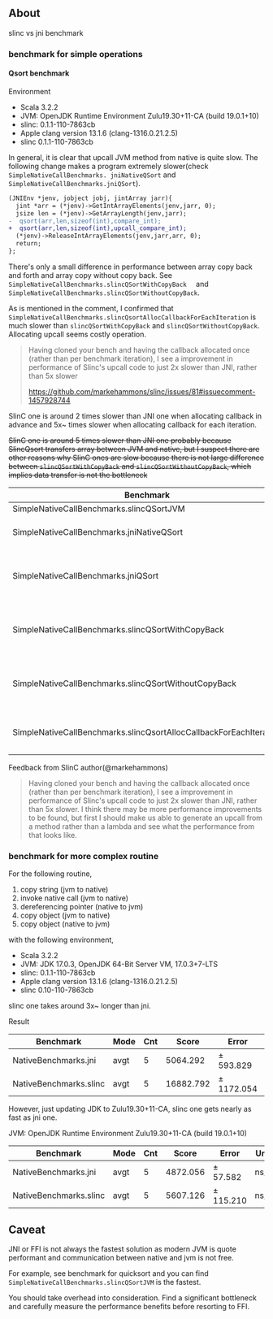 ## About


slinc vs jni benchmark


### benchmark for simple operations


#### Qsort benchmark


Environment

- Scala 3.2.2
- JVM: OpenJDK Runtime Environment Zulu19.30+11-CA (build 19.0.1+10)
- slinc: 0.1.1-110-7863cb
- Apple clang version 13.1.6 (clang-1316.0.21.2.5)
- slinc 0.1.1-110-7863cb



In general, it is clear that upcall JVM method from native is quite slow.
The following change makes a program extremely slower(check `SimpleNativeCallBenchmarks.
jniNativeQSort` and `SimpleNativeCallBenchmarks.jniQSort`).

```diff
(JNIEnv *jenv, jobject jobj, jintArray jarr){
  jint *arr = (*jenv)->GetIntArrayElements(jenv,jarr, 0);
  jsize len = (*jenv)->GetArrayLength(jenv,jarr);
-  qsort(arr,len,sizeof(int),compare_int);
+  qsort(arr,len,sizeof(int),upcall_compare_int);
  (*jenv)->ReleaseIntArrayElements(jenv,jarr,arr, 0);
  return;
};
```


 There's only a small difference in performance between array copy back and forth and array copy without copy back. See `SimpleNativeCallBenchmarks.slincQSortWithCopyBack	` and `SimpleNativeCallBenchmarks.slincQSortWithoutCopyBack`.


As is mentioned in the comment, I confirmed that `SimpleNativeCallBenchmarks.slincQsortAllocCallbackForEachIteration` is much slower than `slincQSortWithCopyBack` and `slincQSortWithoutCopyBack`. Allocating upcall seems costly operation.


> Having cloned your bench and having the callback allocated once (rather than per benchmark iteration), I see a improvement in performance of Slinc's upcall code to just 2x slower than JNI, rather than 5x slower
>
> https://github.com/markehammons/slinc/issues/81#issuecomment-1457928744

SlinC one is around 2 times slower than JNI one when allocating callback in advance and 5x~ times slower when allocating callback for each iteration.

~~SlinC one is around 5 times slower than JNI one probably because SlincQsort transfers array between JVM and native, but I suspect there are other reasons why SlinC ones are slow because there is not large difference between `slincQSortWithCopyBack` and `slincQSortWithoutCopyBack`, which implies data transfer is not the bottleneck~~



| Benchmark                                                          |   NOTE  | Mode | Cnt | Score       | Error        | Units |
| ------------------------------------------------------------------ | --- | ---- | --- | ----------- | ------------ | ----- |
|SimpleNativeCallBenchmarks.slincQSortJVM    |  | avgt|    5 |     1774.509| ±      4.972|  ns/op|
| SimpleNativeCallBenchmarks.jniNativeQSort                          | Using native comparator. __No upcall__     | avgt | 5   | 4272.838    | ±     50.298 | ns/op |
| SimpleNativeCallBenchmarks.jniQSort                                |  Using upcall. destructively mutate original array    | avgt | 5   | 299570.811  | ±   4542.836 | ns/op |
| SimpleNativeCallBenchmarks.slincQSortWithCopyBack                  |  Using global shared upcall. Copy array back and forth.   | avgt | 5   | 618014.439  | ±   8280.107 | ns/op |
| SimpleNativeCallBenchmarks.slincQSortWithoutCopyBack               |Using upcall. Copy and transfer array but not copy back. | avgt | 5   | 625336.580  | ±  10471.754 | ns/op |
| SimpleNativeCallBenchmarks.slincQsortAllocCallbackForEachIteration | Allocating upcall for each iteration.  | avgt | 5   | 1700443.210 | ± 650331.220 | ns/op |


Feedback from SlinC author(@markehammons)

> Having cloned your bench and having the callback allocated once (rather than per benchmark iteration), I see a improvement in performance of Slinc's upcall code to just 2x slower than JNI, rather than 5x slower. I think there may be more performance improvements to be found, but first I should make us able to generate an upcall from a method rather than a lambda and see what the performance from that looks like.




### benchmark for more complex routine

For the following routine,

1. copy string (jvm to native)
2. invoke native call (jvm to native)
3. dereferencing pointer (native to jvm)
4. copy object (jvm to native)
5. copy object (native to jvm)


with the following environment,

- Scala 3.2.2
- JVM: JDK 17.0.3, OpenJDK 64-Bit Server VM, 17.0.3+7-LTS
- slinc: 0.1.1-110-7863cb
- Apple clang version 13.1.6 (clang-1316.0.21.2.5)
- slinc 0.10-110-7863cb

slinc one takes around 3x~ longer than jni.

Result

| Benchmark              | Mode | Cnt | Score     | Error      | Units |
| ---------------------- | ---- | --- | --------- | ---------- | ----- |
| NativeBenchmarks.jni   | avgt | 5   | 5064.292  | ±  593.829 | ns/op |
| NativeBenchmarks.slinc | avgt | 5   | 16882.792 | ± 1172.054 | ns/op |


However, just updating JDK to Zulu19.30+11-CA, slinc one gets nearly as fast as jni one.

JVM: OpenJDK Runtime Environment Zulu19.30+11-CA (build 19.0.1+10)

| Benchmark              | Mode | Cnt | Score    | Error     | Units |
| ---------------------- | ---- | --- | -------- | --------- | ----- |
| NativeBenchmarks.jni   | avgt | 5   | 4872.056 | ±  57.582 | ns/op |
| NativeBenchmarks.slinc | avgt | 5   | 5607.126 | ± 115.210 | ns/op |

## Caveat

JNI or FFI is not always the fastest solution as modern JVM is quote performant and communication between native and jvm is not free.

For example, see benchmark for quicksort and you can find `SimpleNativeCallBenchmarks.slincQSortJVM` is the fastest.

You should take overhead into consideration. Find a significant bottleneck and carefully measure the performance benefits before resorting to FFI.




